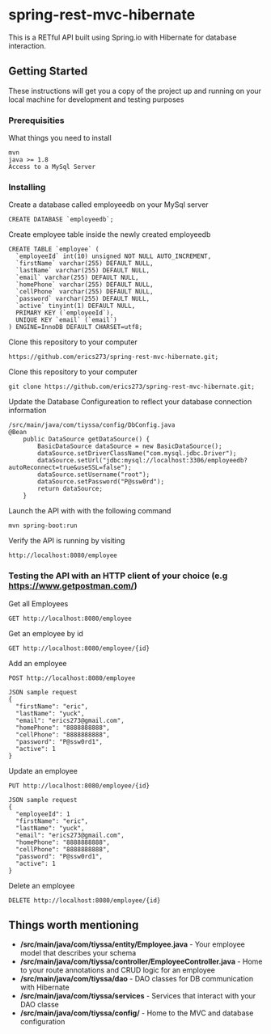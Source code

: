 # spring-rest-mvc-hibernate

This is a RETful API built using Spring.io with Hibernate for database interaction.

## Getting Started

These instructions will get you a copy of the project up and running on your local machine for development and testing purposes

### Prerequisities

What things you need to install

```
mvn
java >= 1.8
Access to a MySql Server
```

### Installing

Create a database called employeedb on your MySql server

```
CREATE DATABASE `employeedb`;
```

Create employee table inside the newly created employeedb

```
CREATE TABLE `employee` (
  `employeeId` int(10) unsigned NOT NULL AUTO_INCREMENT,
  `firstName` varchar(255) DEFAULT NULL,
  `lastName` varchar(255) DEFAULT NULL,
  `email` varchar(255) DEFAULT NULL,
  `homePhone` varchar(255) DEFAULT NULL,
  `cellPhone` varchar(255) DEFAULT NULL,
  `password` varchar(255) DEFAULT NULL,
  `active` tinyint(1) DEFAULT NULL,
  PRIMARY KEY (`employeeId`),
  UNIQUE KEY `email` (`email`)
) ENGINE=InnoDB DEFAULT CHARSET=utf8;
```

Clone this repository to your computer

```
https://github.com/erics273/spring-rest-mvc-hibernate.git;
```

Clone this repository to your computer

```
git clone https://github.com/erics273/spring-rest-mvc-hibernate.git;
```

Update the Database Configureation to reflect your database connection information

```
/src/main/java/com/tiyssa/config/DbConfig.java
@Bean
	public DataSource getDataSource() {
		BasicDataSource dataSource = new BasicDataSource();
		dataSource.setDriverClassName("com.mysql.jdbc.Driver");
		dataSource.setUrl("jdbc:mysql://localhost:3306/employeedb?autoReconnect=true&useSSL=false");
		dataSource.setUsername("root");
		dataSource.setPassword("P@ssw0rd");
		return dataSource;
	}
```

Launch the API with with the following command

```
mvn spring-boot:run
```

Verify the API is running by visiting

```
http://localhost:8080/employee
```

### Testing the API with an HTTP client of your choice (e.g https://www.getpostman.com/)

Get all Employees

```
GET http://localhost:8080/employee
```

Get an employee by id

```
GET http://localhost:8080/employee/{id}
```

Add an employee

```
POST http://localhost:8080/employee

JSON sample request
{
  "firstName": "eric",
  "lastName": "yuck",
  "email": "erics273@gmail.com",
  "homePhone": "8888888888",
  "cellPhone": "8888888888",
  "password": "P@ssw0rd1",
  "active": 1
}
```

Update an employee

```
PUT http://localhost:8080/employee/{id}

JSON sample request
{
  "employeeId": 1
  "firstName": "eric",
  "lastName": "yuck",
  "email": "erics273@gmail.com",
  "homePhone": "8888888888",
  "cellPhone": "8888888888",
  "password": "P@ssw0rd1",
  "active": 1
}
```

Delete an employee

```
DELETE http://localhost:8080/employee/{id}
```

## Things worth mentioning

* **/src/main/java/com/tiyssa/entity/Employee.java** - Your employee model that describes your schema
* **/src/main/java/com/tiyssa/controller/EmployeeController.java** - Home to your route annotations and CRUD logic for an employee
* **/src/main/java/com/tiyssa/dao** - DAO classes for DB communication with Hibernate
* **/src/main/java/com/tiyssa/services** - Services that interact with your DAO classe
* **/src/main/java/com/tiyssa/config/** - Home to the MVC and database configuration
